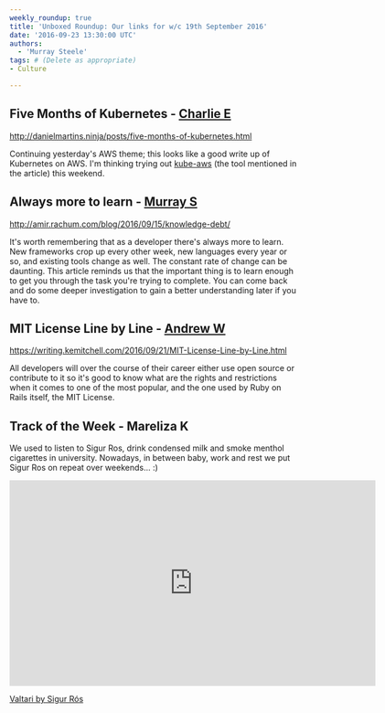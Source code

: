 ```yaml
---
weekly_roundup: true
title: 'Unboxed Roundup: Our links for w/c 19th September 2016'
date: '2016-09-23 13:30:00 UTC'
authors:
  - 'Murray Steele'
tags: # (Delete as appropriate)
- Culture

---
```


## Five Months of Kubernetes - [Charlie E](/team#charlie-egan)

http://danielmartins.ninja/posts/five-months-of-kubernetes.html

Continuing yesterday's AWS theme; this looks like a good write up of Kubernetes on AWS. I'm thinking trying out [kube-aws](https://github.com/coreos/coreos-kubernetes/tree/master/multi-node/aws) (the tool mentioned in the article) this weekend.

## Always more to learn - [Murray S](/team#murray-steele)

http://amir.rachum.com/blog/2016/09/15/knowledge-debt/

It's worth remembering that as a developer there's always more to learn. New frameworks crop up every other week, new languages every year or so, and existing tools change as well. The constant rate of change can be daunting.  This article reminds us that the important thing is to learn enough to get you through the task you're trying to complete. You can come back and do some deeper investigation to gain a better understanding later if you have to.

## MIT License Line by Line - [Andrew W](/team#andrew-white)

https://writing.kemitchell.com/2016/09/21/MIT-License-Line-by-Line.html

All developers will over the course of their career either use open
source or contribute to it so it's good to know what are the rights and
restrictions when it comes to one of the most popular, and the one used
by Ruby on Rails itself, the MIT License.

## Track of the Week - Mareliza K

We used to listen to Sigur Ros, drink condensed milk and smoke menthol cigarettes in university. Nowadays, in between baby, work and rest we put Sigur Ros on repeat over weekends... :)

<iframe src="https://player.vimeo.com/video/53394874?color=d8c288&byline=0&portrait=0" width="640" height="360" frameborder="0" webkitallowfullscreen mozallowfullscreen allowfullscreen></iframe>

[Valtari by Sigur R&oacute;s](https://vimeo.com/53394874)
